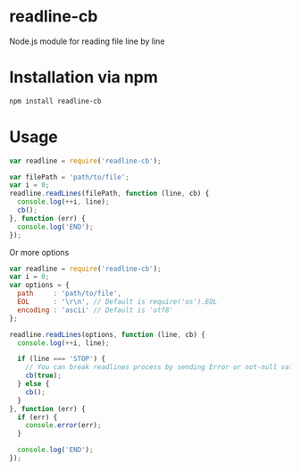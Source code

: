 # readline-cb
Node.js module for reading file line by line

# Installation via npm
```bash
npm install readline-cb
```

# Usage
```javascript
var readline = require('readline-cb');

var filePath = 'path/to/file';
var i = 0;
readline.readLines(filePath, function (line, cb) {
  console.log(++i, line);
  cb();
}, function (err) {
  console.log('END');
});
```

Or more options
```javascript
var readline = require('readline-cb');
var i = 0;
var options = {
  path     : 'path/to/file',
  EOL      : '\r\n', // Default is require('os').EOL
  encoding : 'ascii' // Default is 'utf8'
};

readline.readLines(options, function (line, cb) {
  console.log(++i, line);

  if (line === 'STOP') {
    // You can break readlines process by sending Error or not-null value to cb
    cb(true);
  } else {
    cb();
  }
}, function (err) {
  if (err) {
    console.error(err);
  }

  console.log('END');
});
```

